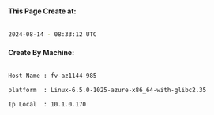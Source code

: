 
   
#### This Page Create at:

```bash

2024-08-14 - 08:33:12 UTC

```

#### Create By Machine:

```bash

Host Name : fv-az1144-985

platform  : Linux-6.5.0-1025-azure-x86_64-with-glibc2.35

Ip Local  : 10.1.0.170

```

